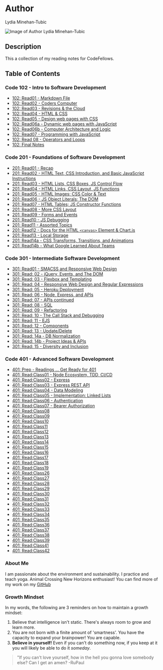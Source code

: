 # Author
Lydia Minehan-Tubic

![Image of Author Lydia Minehan-Tubic](https://avatars1.githubusercontent.com/u/17971269?s=460&u=1beeb7edfd6ed42559fe2e04ace180ec14ebcce3&v=4)


## Description
This a collection of my reading notes for CodeFellows. 

## Table of Contents

### Code 102 - Intro to Software Development

- [102: Read01 - Markdown File](102_Read01.md)
- [102: Read02 - Coders Computer](102_Read02.md)
- [102: Read03 - Revisions & the Cloud](102_Read03.md)
- [102: Read04 - HTML & CSS](102_Read04.md)
- [102: Read05 - Design web pages with CSS](102_Read05.md)
- [102: Read06a - Dynamic web pages with JavaScript](102_Read06a.md)
- [102: Read06b - Computer Architecture and Logic](102_Read06b.md)
- [102: Read07 - Programming with JavaScript](102_Read07.md)
- [102: Read 08 - Operators and Loops](102_Read08.md)
- [102: Final Notes](102_review.md)

### Code 201 - Foundations of Software Development

- [201: Read01 - Recap](201_Read01.md)
- [201: Read02 - HTML Text, CSS Introduction, and Basic JavaScript Instructions](201_Read02.md)
- [201: Read03 - HTML Lists, CSS Boxes, JS Control Flow](201_Read03.md)
- [201: Read04 - HTML Links, CSS Layout, JS Functions](201_Read04.md)
- [201: Read05 - HTML Images; CSS Color & Text](201_Read05.md)
- [201: Read06 - JS Object Literals; The DOM](201_Read06.md)
- [201: Read07 - HTML Tables; JS Constructor Functions](201_Read07.md)
- [201: Read08 - More CSS Layout](201_Read08.md)
- [201: Read09 - Forms and Events](201_Read09.md)
- [201: Read10 - JS Debugging](201_Read10.md)
- [201: Read11 - Assorted Topics](201_Read11.md)
- [201: Read12 - Docs for the HTML `<canvas>` Element & Chart.js](201_Read12.md)
- [201: Read13 - Local Storage](201_Read13.md)
- [201: Read14a - CSS Transforms, Transitions, and Animations](201_Read14a.md)
- [201: Read14b - What Google Learned About Teams](201_Read14b.md)

### Code 301 - Intermediate Software Development

- [301: Read01 - SMACSS and Responsive Web Design](301_Read01.md)
- [301: Read: 02 - jQuery, Events, and The DOM](301_Read02.md)
- [301: Read: 03 - Flexbox and Templating](301_Read03.md)
- [301: Read: 04 - Responsive Web Design and Regular Expressions](301_Read04.md)
- [301: Read: 05 - Heroku Deployment](301_Read05.md)
- [301: Read: 06 - Node, Express, and APIs](301_Read06.md)
- [301: Read: 07 - APIs continued](301_Read07.md)
- [301: Read: 08 - SQL](301_Read08.md)
- [301: Read: 09 - Refactoring](301_Read09.md)
- [301: Read: 10 - The Call Stack and Debugging](301_Read10.md)
- [301: Read: 11 - EJS](301_Read11.md)
- [301: Read: 12 - Components](301_Read12.md)
- [301: Read: 13 - Update/Delete](301_Read13.md)
- [301: Read: 14a - DB Normalization](301_Read14a.md)
- [301: Read: 14b - Project Ideas & APIs](301_Read14b.md)
- [301: Read: 15 - Diversity and Inclusion](301_Read15.md)

### Code 401 - Advanced Software Development
- [401: Prep - Readings ... Get Ready for 401](401_PreWork.md)
- [401: Read:Class01 - Node Ecosystem, TDD, CI/CD](401_Read_Class01.md)
- [401: Read:Class02 - Express](401_Read_Class02.md)
- [401: Read:Class03 - Express REST API](401_Read_Class03.md)
- [401: Read:Class04 - Data Modeling](401_Read_Class04.md)
- [401: Read:Class05 - Implementation: Linked Lists](401_Read_Class05.md)
- [401: Read:Class06 - Authentication](401_Read_Class06.md)
- [401: Read:Class07 - Bearer Authorization](401_Read_Class07.md)
- [401: Read:Class08](401_Read_Class08.md)
- [401: Read:Class09](401_Read_Class09.md)
- [401: Read:Class10](401_Read_Class10.md)
- [401: Read:Class11](401_Read_Class11.md)
- [401: Read:Class12](401_Read_Class12.md)
- [401: Read:Class13](401_Read_Class13.md)
- [401: Read:Class14](401_Read_Class14.md)
- [401: Read:Class15](401_Read_Class15.md)
- [401: Read:Class16](401_Read_Class16.md)
- [401: Read:Class17](401_Read_Class17.md)
- [401: Read:Class18](401_Read_Class18.md)
- [401: Read:Class19](401_Read_Class19.md)
- [401: Read:Class26](401_Read_Class26.md)
- [401: Read:Class27](401_Read_Class27.md)
- [401: Read:Class28](401_Read_Class28.md)
- [401: Read:Class29](401_Read_Class29.md)
- [401: Read:Class30](401_Read_Class30.md)
- [401: Read:Class31](401_Read_Class31.md)
- [401: Read:Class32](401_Read_Class32.md)
- [401: Read:Class33](401_Read_Class33.md)
- [401: Read:Class34](401_Read_Class34.md)
- [401: Read:Class35](401_Read_Class35.md)
- [401: Read:Class36](401_Read_Class36.md)
- [401: Read:Class37](401_Read_Class37.md)
- [401: Read:Class38](401_Read_Class38.md)
- [401: Read:Class39](401_Read_Class39.md)
- [401: Read:Class41](401_Read_Class41.md)
- [401: Read:Class42](401_Read_Class42.md)

### About Me
I am passionate about the environment and sustainability. I practice and teach yoga. Animal Crossing New Horizons enthusiast! You can find more of my work on my [GitHub](https://github.com/LydiaMT)

### Growth Mindset
In my words, the following are 3 reminders on how to maintain a growth mindset:
1. Believe that intelligence isn't static. There's always room to grow and learn more. 
1. You are not born with a finite amount of 'smartness'. You have the capacity to expand your brainpower! You are capable. 
1. **Believe in yourself!** Even if you can't do something now, if you keep at it you will likely be able to do it *someday*. 

>"If you can't love yourself, how in the hell you gonna love somebody else? Can I get an amen? -RuPaul